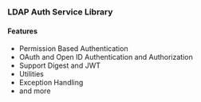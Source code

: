 ### LDAP Auth Service Library

#### Features

- Permission Based Authentication
- OAuth and Open ID Authentication and Authorization
- Support Digest and JWT  
- Utilities
- Exception Handling
- and more